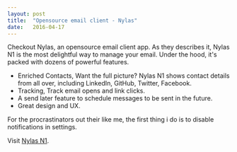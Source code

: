 ```yaml
---
layout: post
title:  "Opensource email client - Nylas"
date:   2016-04-17
---
```


Checkout Nylas, an opensource email client app. As they describes it, Nylas N1 is the most delightful way to manage your email. Under the hood, it's packed with dozens of powerful features.
- Enriched Contacts, Want the full picture? Nylas N1 shows contact details from all over, including LinkedIn, GitHub, Twitter, Facebook.
- Tracking, Track email opens and link clicks.
- A send later feature to schedule messages to be sent in the future.
- Great design and UX.

For the procrastinators out their like me, the first thing i do is to disable notifications in settings.

Visit [Nylas N1](https://nylas.com).